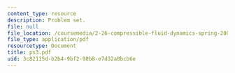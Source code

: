 ```yaml
---
content_type: resource
description: Problem set.
file: null
file_location: /coursemedia/2-26-compressible-fluid-dynamics-spring-2004/3c82115db2b49bf298b8e7d32a8bcb6e_ps3.pdf
file_type: application/pdf
resourcetype: Document
title: ps3.pdf
uid: 3c82115d-b2b4-9bf2-98b8-e7d32a8bcb6e
---
```

